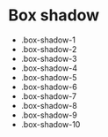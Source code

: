 # Box shadow

- .box-shadow-1
- .box-shadow-2
- .box-shadow-3
- .box-shadow-4
- .box-shadow-5
- .box-shadow-6
- .box-shadow-7
- .box-shadow-8
- .box-shadow-9
- .box-shadow-10
